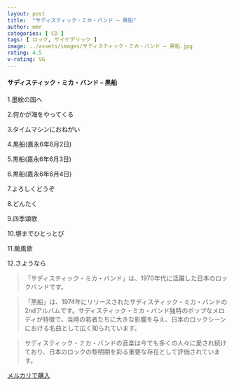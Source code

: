 ```yaml
---
layout: post
title:  "サディスティック・ミカ・バンド – 黒船"
author: mmr
categories: [ CD ]
tags: [ ロック, サイケデリック ]
image: ../assets/images/サディスティック・ミカ・バンド – 黒船.jpg
rating: 4.5
v-rating: VG
---
```


#### サディスティック・ミカ・バンド – 黒船

1.墨絵の国へ

2.何かが海をやってくる

3.タイムマシンにおねがい

4.黒船(嘉永6年6月2日)

5.黒船(嘉永6年6月3日)

6.黒船(嘉永6年6月4日)

7.よろしくどうぞ

8.どんたく

9.四季頌歌

10.塀までひとっとび

11.颱風歌

12.さようなら

> 「サディスティック・ミカ・バンド」は、1970年代に活躍した日本のロックバンドです。

> 「黒船」は、1974年にリリースされたサディスティック・ミカ・バンドの2ndアルバムです。サディスティック・ミカ・バンド独特のポップなメロディが特徴で、当時の若者たちに大きな影響を与え、日本のロックシーンにおける名曲として広く知られています。

> サディスティック・ミカ・バンドの音楽は今でも多くの人々に愛され続けており、日本のロックの黎明期を彩る重要な存在として評価されています。

[メルカリで購入](https://jp.mercari.com/item/m25769486470)
